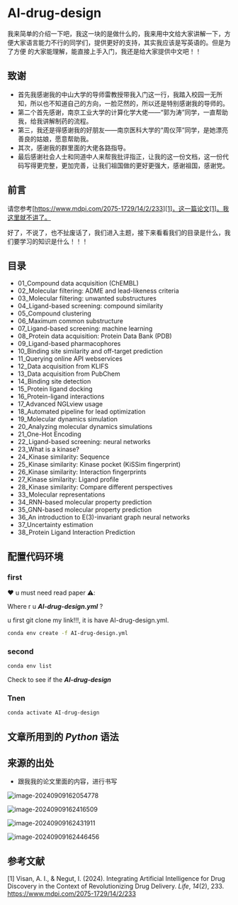 # AI-drug-design
我来简单的介绍一下吧，我这一块的是做什么的，我来用中文给大家讲解一下，方便大家语言能力不行的同学们，提供更好的支持，其实我应该是写英语的。但是为了方便 的大家能理解，能直接上手入门，我还是给大家提供中文吧！！

##  致谢 

- 首先我感谢我的中山大学的导师雷教授带我入门这一行，我踏入校园一无所知，所以也不知道自己的方向，一脸茫然的，所以还是特别感谢我的导师的。
- 第二个首先感谢，南京工业大学的计算化学大佬——“郭为涛”同学，一直帮助我，给我讲解制药的流程。
- 第三，我还是得感谢我的好朋友——南京医科大学的“周仪萍”同学，是她漂亮善良的姑娘，愿意帮助我。
- 其次，感谢我的群里面的大佬各路指导。
- 最后感谢社会人士和同道中人来帮我批评指正，让我的这一份文档，这一份代码写得更完整，更加完善，让我们祖国做的更好更强大，感谢祖国，感谢党。

## 前言

请您参考[https://www.mdpi.com/2075-1729/14/2/233][1]，这一篇论文[1]。我这里就不讲了。



好了，不说了，也不扯废话了，我们进入主题，接下来看看我们的目录是什么，我们要学习的知识是什么！！！



## 目录

- 01_Compound data acquisition (ChEMBL)
- 02_Molecular filtering: ADME and lead-likeness criteria
- 03_Molecular filtering: unwanted substructures
- 04_Ligand-based screening: compound similarity
- 05_Compound clustering
- 06_Maximum common substructure
- 07_Ligand-based screening: machine learning
- 08_Protein data acquisition: Protein Data Bank (PDB)
- 09_Ligand-based pharmacophores
- 10_Binding site similarity and off-target prediction
- 11_Querying online API webservices
- 12_Data acquisition from KLIFS
- 13_Data acquisition from PubChem
- 14_Binding site detection
- 15_Protein ligand docking
- 16_Protein-ligand interactions
- 17_Advanced NGLview usage
- 18_Automated pipeline for lead optimization
- 19_Molecular dynamics simulation
- 20_Analyzing molecular dynamics simulations
- 21_One-Hot Encoding
- 22_Ligand-based screening: neural networks
- 23_What is a kinase?
- 24_Kinase similarity: Sequence
- 25_Kinase similarity: Kinase pocket (KiSSim fingerprint)
- 26_Kinase similarity: Interaction fingerprints
- 27_Kinase similarity: Ligand profile
- 28_Kinase similarity: Compare different perspectives
- 33_Molecular representations
- 34_RNN-based molecular property prediction
- 35_GNN-based molecular property prediction
- 36_An introduction to E(3)-invariant graph neural networks
- 37_Uncertainty estimation
- 38_Protein Ligand Interaction Prediction



## 配置代码环境

### first 

❤️ u must need  read paper ⚠️:

Where r u ***AI-drug-design.yml*** ?

u first git clone my link!!!, it is have AI-drug-design.yml.

```bash
conda env create -f AI-drug-design.yml
```

### second

```bash
conda env list
```

 Check to see if the  ***AI-drug-design*** 

### Tnen  

```bash
conda activate AI-drug-design
```



## 文章所用到的 ***Python*** 语法





## 来源的出处

- 跟我我的论文里面的内容，进行书写

![image-20240909162054778](img/image-20240909162054778.png)

![image-20240909162416509](img/image-20240909162416509.png)

![image-20240909162431911](img/image-20240909162431911.png)

![image-20240909162446456](img/image-20240909162446456.png)





## 参考文献

[1] Visan, A. I., & Negut, I. (2024). Integrating Artificial Intelligence for Drug Discovery in the Context of Revolutionizing Drug Delivery. *Life*, *14*(2), 233. https://www.mdpi.com/2075-1729/14/2/233 

